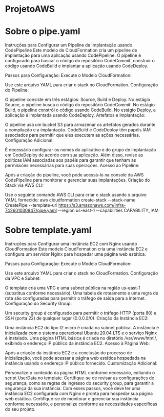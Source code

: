 # ProjetoAWS

# Sobre o pipe.yaml

Instruções para Configurar um Pipeline de Implantação usando CodePipeline
Este modelo de CloudFormation cria um pipeline de implantação para uma aplicação usando CodePipeline. O pipeline é configurado para buscar o código do repositório CodeCommit, construir o código usando CodeBuild e implantar a aplicação usando CodeDeploy.

Passos para Configuração:
Execute o Modelo CloudFormation:

Use este arquivo YAML para criar o stack no CloudFormation.
Configuração do Pipeline:

O pipeline consiste em três estágios: Source, Build e Deploy.
No estágio Source, o pipeline busca o código do repositório CodeCommit.
No estágio Build, o pipeline constrói o código usando CodeBuild.
No estágio Deploy, a aplicação é implantada usando CodeDeploy.
Artefatos e Implantação:

O pipeline usa um bucket S3 para armazenar os artefatos gerados durante a compilação e a implantação.
CodeBuild e CodeDeploy têm papéis IAM associados para permitir que eles executem as ações necessárias.
Configuração Adicional:

É necessário configurar os nomes do aplicativo e do grupo de implantação em CodeDeploy de acordo com sua aplicação.
Além disso, revise as políticas IAM associadas aos papéis para garantir que tenham as permissões necessárias para suas operações.
Acesso ao Pipeline:

Após a criação do pipeline, você pode acessá-lo na console da AWS CodePipeline para monitorar e gerenciar suas implantações.
Criação do Stack via AWS CLI:

Use o seguinte comando AWS CLI para criar o stack usando o arquivo YAML fornecido:
aws cloudformation create-stack --stack-name CreatePipe --template-url https://s3.amazonaws.com/infra-742601030847/pipe.yaml --region us-east-1 --capabilities CAPABILITY_IAM

# Sobre template.yaml

Instruções para Configurar uma Instância EC2 com Nginx usando CloudFormation
Este modelo CloudFormation cria uma instância EC2 e configura um servidor Nginx para hospedar uma página web estática.

Passos para Configuração:
Execute o Modelo CloudFormation:

Use este arquivo YAML para criar o stack no CloudFormation.
Configuração da VPC e Subnet:

O template cria uma VPC e uma subnet pública na região us-east-1 (substitua conforme necessário).
Uma tabela de roteamento e uma regra de rota são configuradas para permitir o tráfego de saída para a internet.
Configuração do Security Group:

Um security group é configurado para permitir o tráfego HTTP (porta 80) e SSH (porta 22) de qualquer lugar (0.0.0.0/0).
Criação da Instância EC2:

Uma instância EC2 do tipo t2.micro é criada na subnet pública.
A instância é inicializada com o sistema operacional Ubuntu 20.04 LTS e o serviço Nginx é instalado.
Uma página HTML básica é criada no diretório /var/www/html/, exibindo o endereço IP público da instância EC2.
Acesso à Página Web:

Após a criação da instância EC2 e a conclusão do processo de inicialização, você pode acessar a página web estática hospedada na instância usando o endereço IP público fornecido.
Customização Adicional:

Personalize o conteúdo da página HTML conforme necessário, editando o script UserData no template.
Certifique-se de revisar as configurações de segurança, como as regras de ingresso do security group, para garantir a segurança da sua instância.
Com esses passos, você deve ter uma instância EC2 configurada com Nginx e pronta para hospedar sua página web estática. Certifique-se de monitorar e gerenciar sua instância conforme necessário, e personalize conforme as necessidades específicas do seu projeto.
